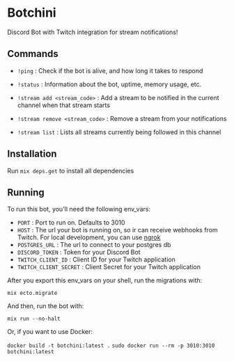# Botchini

Discord Bot with Twitch integration for stream notifications!

## Commands

 - `!ping` : Check if the bot is alive, and how long it takes to respond
 - `!status` : Information about the bot, uptime, memory usage, etc.

 - `!stream add <stream_code>` : Add a stream to be notified in the current channel when that stream starts
 - `!stream remove <stream_code>` : Remove a stream from your notifications
 - `!stream list` : Lists all streams currently being followed in this channel

## Installation

Run `mix deps.get` to install all dependencies

## Running

To run this bot, you'll need the following env_vars:

 - `PORT` : Port to run on. Defaults to 3010
 - `HOST` : The url your bot is running on, so ir can receive webhooks from Twitch. For local development, you can use [ngrok](https://ngrok.com/)
 - `POSTGRES_URL` : The url to connect to your postgres db
 - `DISCORD_TOKEN` : Token for your Discord Bot
 - `TWITCH_CLIENT_ID` : Client ID for your Twitch application
 - `TWITCH_CLIENT_SECRET` : Client Secret for your Twitch application

After you export this env_vars on your shell, run the migrations with:

`mix ecto.migrate`

And then, run the bot with:

`mix run --no-halt`

Or, if you want to use Docker:

`docker build -t botchini:latest .`
`sudo docker run --rm -p 3010:3010 botchini:latest`

